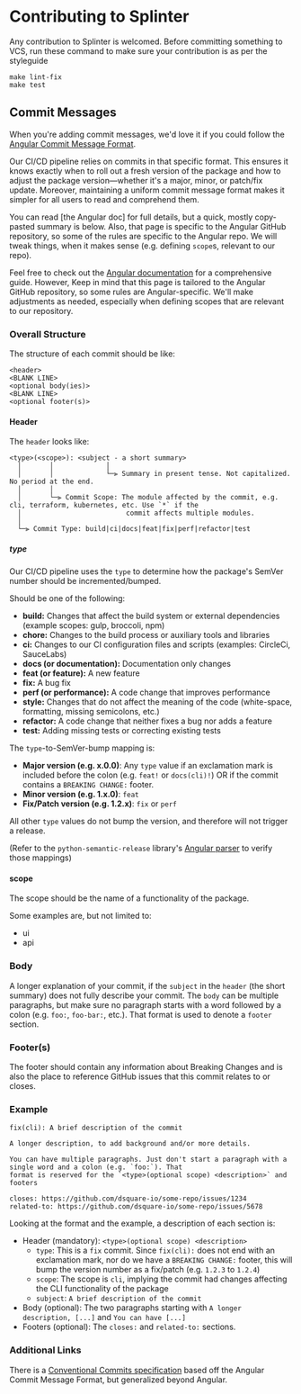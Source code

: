 # Contributing to Splinter

Any contribution to Splinter is welcomed. Before committing something to VCS, run these command to make sure your
contribution is as per the styleguide

    make lint-fix
    make test

## Commit Messages

When you're adding commit messages, we'd love it if you could follow the 
[Angular Commit Message Format](https://github.com/angular/angular/blob/main/CONTRIBUTING.md#commit).

Our CI/CD pipeline relies on commits in that specific format. This ensures it knows exactly when to roll
out a fresh version of the package and how to adjust the package version—whether it's a major, minor, or
patch/fix update. Moreover, maintaining a uniform commit message format makes it simpler for all users to
read and comprehend them.

You can read [the Angular doc] for full details,
but a quick, mostly copy-pasted summary is below. Also, that page is specific to the Angular GitHub repository, so
some of the rules are specific to the Angular repo. We will tweak things, when it makes sense (e.g. defining `scope`s,
relevant to our repo).

Feel free to check out the [Angular documentation](https://github.com/angular/angular/blob/main/CONTRIBUTING.md#commit)
for a comprehensive guide. However, Keep in mind that this page is tailored to the Angular GitHub repository, so some
rules are Angular-specific. We'll make adjustments as needed, especially when defining scopes that are relevant to
our repository.

### Overall Structure

The structure of each commit should be like:

```
<header>
<BLANK LINE>
<optional body(ies)>
<BLANK LINE>
<optional footer(s)>
```

#### Header

The `header` looks like:

```
<type>(<scope>): <subject - a short summary>
  │       │             │
  │       │             └─⫸ Summary in present tense. Not capitalized. No period at the end.
  │       │
  │       └─⫸ Commit Scope: The module affected by the commit, e.g. cli, terraform, kubernetes, etc. Use `*` if the
  │                          commit affects multiple modules.
  │
  └─⫸ Commit Type: build|ci|docs|feat|fix|perf|refactor|test
```

##### type

Our CI/CD pipeline uses the `type` to determine how the package's SemVer number should be incremented/bumped.

Should be one of the following:

- **build:** Changes that affect the build system or external dependencies (example scopes: gulp, broccoli, npm)
- **chore:** Changes to the build process or auxiliary tools and libraries
- **ci:** Changes to our CI configuration files and scripts (examples: CircleCi, SauceLabs)
- **docs (or documentation):** Documentation only changes
- **feat (or feature):** A new feature
- **fix:** A bug fix
- **perf (or performance):** A code change that improves performance
- **style:** Changes that do not affect the meaning of the code (white-space, formatting, missing semicolons, etc.)
- **refactor:** A code change that neither fixes a bug nor adds a feature
- **test:** Adding missing tests or correcting existing tests

The `type`-to-SemVer-bump mapping is:

- **Major version (e.g. x.0.0)**: Any `type` value if an exclamation mark is included before the colon (e.g. `feat!`
  or `docs(cli)!`)
  OR if the commit contains a `BREAKING CHANGE:` footer.
- **Minor version (e.g. 1.x.0)**: `feat`
- **Fix/Patch version (e.g. 1.2.x)**: `fix` or `perf`

All other `type` values do not bump the version, and therefore will not trigger a release.

(Refer to the `python-semantic-release` library's 
[Angular parser](https://python-semantic-release.readthedocs.io/en/latest/commit-parsing.html#semantic-release-commit-parser-angularcommitparser)
to verify those mappings)

#### scope

The scope should be the name of a functionality of the package.

Some examples are, but not limited to:

* ui
* api

### Body

A longer explanation of your commit, if the `subject` in the `header` (the short summary) does not fully describe your
commit. The `body` can be multiple paragraphs, but make sure no paragraph starts with a word followed by a colon
(e.g. `foo:`, `foo-bar:`, etc.). That format is used to denote a `footer` section.

### Footer(s)

The footer should contain any information about Breaking Changes and is also the place to reference GitHub issues that
this commit relates to or closes.

### Example

```
fix(cli): A brief description of the commit

A longer description, to add background and/or more details.

You can have multiple paragraphs. Just don't start a paragraph with a single word and a colon (e.g. `foo:`). That
format is reserved for the `<type>(optional scope) <description>` and footers

closes: https://github.com/dsquare-io/some-repo/issues/1234
related-to: https://github.com/dsquare-io/some-repo/issues/5678
```

Looking at the format and the example, a description of each section is:

- Header (mandatory): `<type>(optional scope) <description>`
    + `type`: This is a `fix` commit. Since `fix(cli):` does not end with an exclamation mark, nor do we have a
      `BREAKING CHANGE:` footer, this will bump the version number as a fix/patch (e.g. `1.2.3` to `1.2.4`)
    + `scope`: The scope is `cli`, implying the commit had changes affecting the CLI functionality of the package
    + `subject`: `A brief description of the commit`
- Body (optional): The two paragraphs starting with `A longer description, [...]` and `You can have [...]`
- Footers (optional): The `closes:` and `related-to:` sections.

### Additional Links

There is a [Conventional Commits specification](https://www.conventionalcommits.org/en) based off the Angular Commit
Message Format, but generalized beyond Angular.
